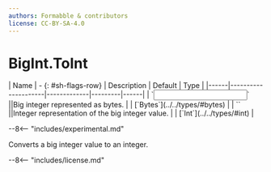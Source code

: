 ```yaml
---
authors: Formabble & contributors
license: CC-BY-SA-4.0
---
```



# BigInt.ToInt

<div class="sh-parameters" markdown="1">
| Name | - {: #sh-flags-row} | Description | Default | Type |
|------|---------------------|-------------|---------|------|
| `<input>` ||Big integer represented as bytes. | | [`Bytes`](../../types/#bytes) |
| `<output>` ||Integer representation of the big integer value. | | [`Int`](../../types/#int) |

</div>

--8<-- "includes/experimental.md"

Converts a big integer value to an integer.

--8<-- "includes/license.md"

